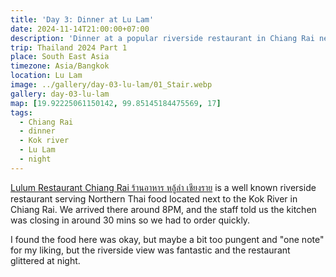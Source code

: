 ```yaml
---
title: 'Day 3: Dinner at Lu Lam'
date: 2024-11-14T21:00:00+07:00
description: 'Dinner at a popular riverside restaurant in Chiang Rai near to Kok River.'
trip: Thailand 2024 Part 1
place: South East Asia
timezone: Asia/Bangkok
location: Lu Lam
image: ../gallery/day-03-lu-lam/01_Stair.webp
gallery: day-03-lu-lam
map: [19.92225061150142, 99.85145184475569, 17]
tags:
  - Chiang Rai
  - dinner
  - Kok river
  - Lu Lam
  - night
---
```


[Lulum Restaurant Chiang Rai ร้านอาหาร​ หลู้ลำ เชียงราย](https://www.facebook.com/RanXaharHluLaCheiyngray/) is a well known riverside restaurant serving Northern Thai food located next to the Kok River in Chiang Rai. We arrived there around 8PM, and the staff told us the kitchen was closing in around 30 mins so we had to order quickly.

I found the food here was okay, but maybe a bit too pungent and "one note" for my liking, but the riverside view was fantastic and the restaurant glittered at night.
